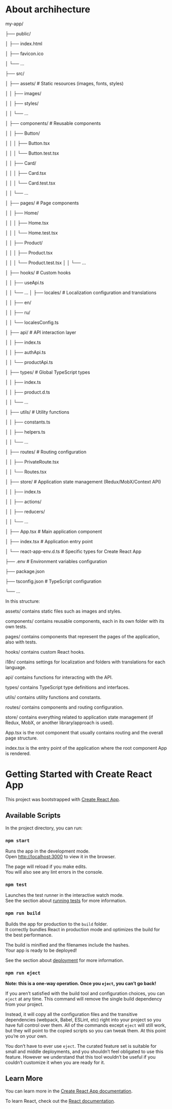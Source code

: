 # About archihecture

my-app/

├── public/

│ ├── index.html

│ ├── favicon.ico

│ └── ...

├── src/

│ ├── assets/ # Static resources (images, fonts, styles)

│ │ ├── images/

│ │ ├── styles/

│ │ └── ...

│ ├── components/ # Reusable components

│ │ ├── Button/

│ │ │ ├── Button.tsx

│ │ │ └── Button.test.tsx

│ │ ├── Card/

│ │ │ ├── Card.tsx

│ │ │ └── Card.test.tsx

│ │ └── ...

│ ├── pages/ # Page components

│ │ ├── Home/

│ │ │ ├── Home.tsx

│ │ │ └── Home.test.tsx

│ │ ├── Product/

│ │ │ ├── Product.tsx

│ │ │ └── Product.test.tsx
│ │ └── ...

│ ├── hooks/ # Custom hooks

│ │ ├── useApi.ts

│ │ └── ...
│ ├── locales/ # Localization configuration and translations

│ │ ├── en/

│ │ ├── ru/

│ │ └── localesConfig.ts

│ ├── api/ # API interaction layer

│ │ ├── index.ts

│ │ ├── authApi.ts

│ │ └── productApi.ts

│ ├── types/ # Global TypeScript types

│ │ ├── index.ts

│ │ ├── product.d.ts

│ │ └── ...

│ ├── utils/ # Utility functions

│ │ ├── constants.ts

│ │ ├── helpers.ts

│ │ └── ...

│ ├── routes/ # Routing configuration

│ │ ├── PrivateRoute.tsx

│ │ └── Routes.tsx

│ ├── store/ # Application state management (Redux/MobX/Context API)

│ │ ├── index.ts

│ │ ├── actions/

│ │ ├── reducers/

│ │ └── ...

│ ├── App.tsx # Main application component

│ ├── index.tsx # Application entry point

│ └── react-app-env.d.ts # Specific types for Create React App

├── .env # Environment variables configuration

├── package.json

├── tsconfig.json # TypeScript configuration

└── ...


In this structure:

assets/ contains static files such as images and styles.

components/ contains reusable components, each in its own folder with its own tests.

pages/ contains components that represent the pages of the application, also with tests.

hooks/ contains custom React hooks.

i18n/ contains settings for localization and folders with translations for each language.

api/ contains functions for interacting with the API.

types/ contains TypeScript type definitions and interfaces.

utils/ contains utility functions and constants.

routes/ contains components and routing configuration.

store/ contains everything related to application state management (if Redux, MobX, or another library/approach is used).

App.tsx is the root component that usually contains routing and the overall page structure.

index.tsx is the entry point of the application where the root component App is rendered.


# Getting Started with Create React App

This project was bootstrapped with [Create React App](https://github.com/facebook/create-react-app).

## Available Scripts

In the project directory, you can run:

### `npm start`

Runs the app in the development mode.\
Open [http://localhost:3000](http://localhost:3000) to view it in the browser.

The page will reload if you make edits.\
You will also see any lint errors in the console.

### `npm test`

Launches the test runner in the interactive watch mode.\
See the section about [running tests](https://facebook.github.io/create-react-app/docs/running-tests) for more information.

### `npm run build`

Builds the app for production to the `build` folder.\
It correctly bundles React in production mode and optimizes the build for the best performance.

The build is minified and the filenames include the hashes.\
Your app is ready to be deployed!

See the section about [deployment](https://facebook.github.io/create-react-app/docs/deployment) for more information.

### `npm run eject`

**Note: this is a one-way operation. Once you `eject`, you can’t go back!**

If you aren’t satisfied with the build tool and configuration choices, you can `eject` at any time. This command will remove the single build dependency from your project.

Instead, it will copy all the configuration files and the transitive dependencies (webpack, Babel, ESLint, etc) right into your project so you have full control over them. All of the commands except `eject` will still work, but they will point to the copied scripts so you can tweak them. At this point you’re on your own.

You don’t have to ever use `eject`. The curated feature set is suitable for small and middle deployments, and you shouldn’t feel obligated to use this feature. However we understand that this tool wouldn’t be useful if you couldn’t customize it when you are ready for it.

## Learn More

You can learn more in the [Create React App documentation](https://facebook.github.io/create-react-app/docs/getting-started).

To learn React, check out the [React documentation](https://reactjs.org/).
